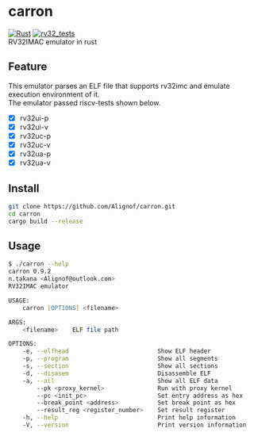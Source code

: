 # carron
[![Rust](https://github.com/Alignof/carron/actions/workflows/rust.yml/badge.svg)](https://github.com/Alignof/Carron/actions/workflows/rust.yml)
[![rv32_tests](https://github.com/Alignof/carron/actions/workflows/rv32_tests.yml/badge.svg)](https://github.com/Alignof/Carron/actions/workflows/rv32_tests.yml)  
RV32IMAC emulator in rust

## Feature
This emulator parses an ELF file that supports rv32imc and emulate execution environment of it.  
The emulator passed riscv-tests shown below.

- [x] rv32ui-p
- [x] rv32ui-v
- [x] rv32uc-p
- [x] rv32uc-v
- [x] rv32ua-p
- [x] rv32ua-v

## Install
```zsh
git clone https://github.com/Alignof/carron.git
cd carron
cargo build --release
```

## Usage
```zsh
$ ./carron --help
carron 0.9.2
n.takana <Alignof@outlook.com>
RV32IMAC emulator

USAGE:
    carron [OPTIONS] <filename>

ARGS:
    <filename>    ELF file path

OPTIONS:
    -e, --elfhead                         Show ELF header
    -p, --program                         Show all segments
    -s, --section                         Show all sections
    -d, --disasem                         Disassemble ELF
    -a, --all                             Show all ELF data
        --pk <proxy_kernel>               Run with proxy kernel
        --pc <init_pc>                    Set entry address as hex
        --break_point <address>           Set break point as hex
        --result_reg <register_number>    Set result register
    -h, --help                            Print help information
    -V, --version                         Print version information
```
